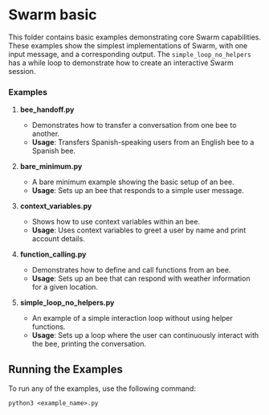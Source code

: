# Swarm basic

This folder contains basic examples demonstrating core Swarm capabilities. These examples show the simplest implementations of Swarm, with one input message, and a corresponding output. The `simple_loop_no_helpers` has a while loop to demonstrate how to create an interactive Swarm session.

### Examples

1. **bee_handoff.py**

   - Demonstrates how to transfer a conversation from one bee to another.
   - **Usage**: Transfers Spanish-speaking users from an English bee to a Spanish bee.

2. **bare_minimum.py**

   - A bare minimum example showing the basic setup of an bee.
   - **Usage**: Sets up an bee that responds to a simple user message.

3. **context_variables.py**

   - Shows how to use context variables within an bee.
   - **Usage**: Uses context variables to greet a user by name and print account details.

4. **function_calling.py**

   - Demonstrates how to define and call functions from an bee.
   - **Usage**: Sets up an bee that can respond with weather information for a given location.

5. **simple_loop_no_helpers.py**
   - An example of a simple interaction loop without using helper functions.
   - **Usage**: Sets up a loop where the user can continuously interact with the bee, printing the conversation.

## Running the Examples

To run any of the examples, use the following command:

```shell
python3 <example_name>.py
```
